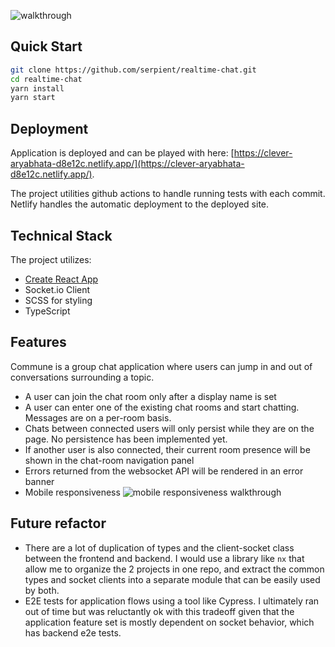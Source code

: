 ![walkthrough](https://p23.f4.n0.cdn.getcloudapp.com/items/Z4uyeLPO/Screen%20Recording%202020-09-27%20at%2009.58.39%20PM.gif?source=viewer&v=20fc19b13b6e397d8624ea35e5f985f8)

## Quick Start

```bash
git clone https://github.com/serpient/realtime-chat.git
cd realtime-chat
yarn install
yarn start
```

## Deployment

Application is deployed and can be played with here: [https://clever-aryabhata-d8e12c.netlify.app/](https://clever-aryabhata-d8e12c.netlify.app/).

The project utilities github actions to handle running tests with each commit. Netlify handles the automatic deployment to the deployed site.

## Technical Stack

The project utilizes:

- [Create React App](https://github.com/facebook/create-react-app)
- Socket.io Client
- SCSS for styling
- TypeScript

## Features

Commune is a group chat application where users can jump in and out of conversations surrounding a topic.

- A user can join the chat room only after a display name is set
- A user can enter one of the existing chat rooms and start chatting. Messages are on a per-room basis.
- Chats between connected users will only persist while they are on the page. No persistence has been implemented yet.
- If another user is also connected, their current room presence will be shown in the chat-room navigation panel
- Errors returned from the websocket API will be rendered in an error banner
- Mobile responsiveness
  ![mobile responsiveness walkthrough](https://p23.f4.n0.cdn.getcloudapp.com/items/rRuoq9E7/Screen%20Recording%202020-09-27%20at%2010.01.44%20PM.gif?source=viewer&v=042357b8190170925a207728261a741b)

## Future refactor

- There are a lot of duplication of types and the client-socket class between the frontend and backend. I would use a library like `nx` that allow me to organize the 2 projects in one repo, and extract the common types and socket clients into a separate module that can be easily used by both.
- E2E tests for application flows using a tool like Cypress. I ultimately ran out of time but was reluctantly ok with this tradeoff given that the application feature set is mostly dependent on socket behavior, which has backend e2e tests.
